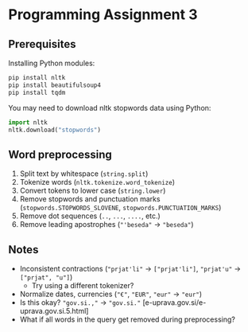 # Programming Assignment 3

## Prerequisites

Installing Python modules:
```bash
pip install nltk
pip install beautifulsoup4
pip install tqdm
```

You may need to download nltk stopwords data using Python:
```python
import nltk
nltk.download("stopwords")
```


## Word preprocessing

1. Split text by whitespace (`string.split`)
2. Tokenize words (`nltk.tokenize.word_tokenize`)
3. Convert tokens to lower case (`string.lower`)
4. Remove stopwords and punctuation marks (`stopwords.STOPWORDS_SLOVENE`, `stopwords.PUNCTUATION_MARKS`)
5. Remove dot sequences (`..`, `...`, `....`, etc.)
6. Remove leading apostrophes (`"'beseda"` -> `"beseda"`)


## Notes

* Inconsistent contractions (`"prjat'li"` -> `["prjat'li"]`, `"prjat'u"` -> `["prjat", "u"]`)
	* Try using a different tokenizer?
* Normalize dates, currencies (`"€"`, `"EUR"`, `"eur"` -> `"eur"`)
* Is this okay? `"gov.si.,"` -> `"gov.si."` [e-uprava.gov.si/e-uprava.gov.si.5.html]
* What if all words in the query get removed during preprocessing?
